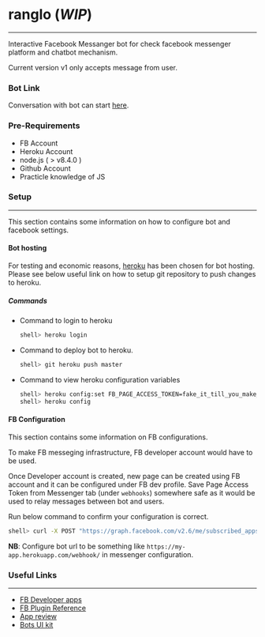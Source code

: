 # ranglo (_WIP_)
-----
Interactive Facebook Messanger bot for check facebook messenger platform and chatbot mechanism.

Current version v1 only accepts message from user.

### Bot Link
Conversation with bot can start [here](https://m.me/RangloBot).

### Pre-Requirements

* FB Account
* Heroku Account
* node.js ( > v8.4.0 )
* Github Account
* Practicle knowledge of JS

### Setup
----
This section contains some information on how to configure bot and facebook settings.

#### Bot hosting
For testing and economic reasons, [heroku](https://www.heroku.com/) has been chosen for bot hosting. Please see below useful link on how to setup git repository to push changes to heroku.

##### Commands
* Command to login to heroku
    ```bash
    shell> heroku login
    ```
* Command to deploy bot to heroku.
    ```bash
    shell> git heroku push master
    ```

* Command to view heroku configuration variables
    ```bash
    shell> heroku config:set FB_PAGE_ACCESS_TOKEN=fake_it_till_you_make_it-token
    shell> heroku config
    ```

#### FB Configuration
This section contains some information on FB configurations.

To make FB messeging infrastructure, FB developer account would have to be used. 

Once Developer account is created, new page can be created using FB account and it can be configured under FB dev profile. Save Page Access Token from Messenger tab (under `webhooks`) somewhere safe as it would be used to relay messages between bot and users.

Run below command to confirm your configuration is correct.
```bash
shell> curl -X POST "https://graph.facebook.com/v2.6/me/subscribed_apps?access_token=<PAGE_ACCESS_TOKEN>"
```

**NB**: Configure bot url to be something like `https://my-app.herokuapp.com/webhook/` in messenger configuration.

### Useful Links
---
* [FB Developer apps](https://developers.facebook.com/apps/)
* [FB Plugin Reference](https://developers.facebook.com/docs/messenger-platform/plugin-reference)
* [App review](https://developers.facebook.com/docs/messenger-platform/app-review)
* [Bots UI kit](https://bots.mockuuups.com/)